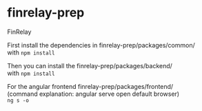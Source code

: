 # finrelay-prep
FinRelay

First install the dependencies in finrelay-prep/packages/common/
<br/>
with `npm install`

Then you can install the finrelay-prep/packages/backend/
<br/>
with `npm install`

For the angular frontend finrelay-prep/packages/frontend/
<br/>
(command explanation: angular serve open default browser)
<br/>
`ng s -o`
